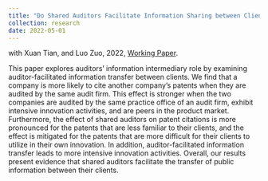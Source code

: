 ```yaml
---
title: "Do Shared Auditors Facilitate Information Sharing between Clients? Evidence from Patent Citations"
collection: research
date: 2022-05-01
---
```


with Xuan Tian, and Luo Zuo, 2022, [Working Paper](https://papers.ssrn.com/sol3/papers.cfm?abstract_id=4099144).

This paper explores auditors’ information intermediary role by examining auditor-facilitated information transfer between clients. We find that a company is more likely to cite another company’s patents when they are audited by the same audit firm. This effect is stronger when the two companies are audited by the same practice office of an audit firm, exhibit intensive innovation activities, and are peers in the product market. Furthermore, the effect of shared auditors on patent citations is more pronounced for the patents that are less familiar to their clients, and the effect is mitigated for the patents that are more difficult for their clients to utilize in their own innovation. In addition, auditor-facilitated information transfer leads to more intensive innovation activities. Overall, our results present evidence that shared auditors facilitate the transfer of public information between their clients.


